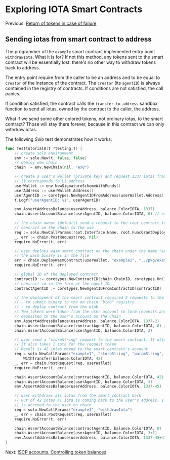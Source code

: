 # Exploring IOTA Smart Contracts

Previous: [Return of tokens in case of failure](10.md) 

## Sending iotas from smart contract to address

The programmer of the `example` smart contract implemented entry point `withdrawIota`. What it is for?
If not this method, any tokens sent to the smart contract will be essentially lost: there's no other 
way to withdraw tokens back to address. 

The entry point require from the caller to be an address and to be equal to `creator` of the instance of the 
contract. The `creator` (its `agentID`) is always contained in the registry of contracts. If conditions
are not satisfied, the call panics.

If condition satisfied, the contract calls the `transfer_to_address` sandbox function to send all iotas, owned by the
contract to the caller, the address.

What if we send some other colored tokens, not ordinary iotas, to the smart contract? Those will stay there 
forever, because in this contract we can only withdraw iotas.  

The following _Solo_ test demonstrates how it works:

```go
func TestTutorial8(t *testing.T) {
	// create solo environment
	env := solo.New(t, false, false)
	// deploy new chain
	chain := env.NewChain(nil, "ex8")

	// create a user's wallet (private key) and request 1337 iotas from the faucet.
	// It corresponds to L1 address
	userWallet := env.NewSignatureSchemeWithFunds()
	userAddress := userWallet.Address()
	userAgentID := coretypes.NewAgentIDFromAddress(userWallet.Address())
	t.Logf("userAgentID: %s", userAgentID)

	env.AssertAddressBalance(userAddress, balance.ColorIOTA, 1337)
	chain.AssertAccountBalance(userAgentID, balance.ColorIOTA, 0) // empty on-chain

	// the chain owner (default) send a request to the root contract to grant right to deploy
	// contract on the chain to the use
	req := solo.NewCallParams(root.Interface.Name, root.FuncGrantDeploy, root.ParamDeployer, userAgentID)
	_, err := chain.PostRequest(req, nil)
	require.NoError(t, err)

	// user deploys wasm smart contract on the chain under the name "example1"
	// the wasm binary is in the file
	err = chain.DeployWasmContract(userWallet, "example1", "../pkg/example_tutorial_bg.wasm")
	require.NoError(t, err)

	// global ID of the deployed contract
	contractID := coretypes.NewContractID(chain.ChainID, coretypes.Hn("example1"))
	// contract id in the form of the agent ID
	contractAgentID := coretypes.NewAgentIDFromContractID(contractID)

	// the deployment of the smart contract required 2 requests to the root contract:
	// - to submit binary to the on-chain "blob" registry
	// - to deploy contract from the blob
	// Two tokens were taken from the user account to form requests and then were
	// deposited to the user's account on the chain
	env.AssertAddressBalance(userAddress, balance.ColorIOTA, 1337-2)
	chain.AssertAccountBalance(contractAgentID, balance.ColorIOTA, 0) // empty on-chain
	chain.AssertAccountBalance(userAgentID, balance.ColorIOTA, 2)

	// user send a "storeString" request to the smart contract. It attaches 42 iotas to the request
	// It also takes 1 iota for the request token
	// Result is 42 iotas moved to the smart contract's account
	req = solo.NewCallParams("example1", "storeString", "paramString", "Hello, world!").
		WithTransfer(balance.ColorIOTA, 42)
	_, err = chain.PostRequest(req, userWallet)
	require.NoError(t, err)

	chain.AssertAccountBalance(contractAgentID, balance.ColorIOTA, 42)
	chain.AssertAccountBalance(userAgentID, balance.ColorIOTA, 3)
	env.AssertAddressBalance(userAddress, balance.ColorIOTA, 1337-45)

	// user withdraws all iotas from the smart contract back
	// Out of 42 iotas 41 iota is coming back to the user's address, 1 iotas
	// is accrued to the user on chain
	req = solo.NewCallParams("example1", "withdrawIota")
	_, err = chain.PostRequest(req, userWallet)
	require.NoError(t, err)

	chain.AssertAccountBalance(contractAgentID, balance.ColorIOTA, 0)
	chain.AssertAccountBalance(userAgentID, balance.ColorIOTA, 3+1)
	env.AssertAddressBalance(userAddress, balance.ColorIOTA, 1337-45+41)
}
```



Next: [ISCP accounts. Controlling token balances](iscp_accounts.md) 
 
